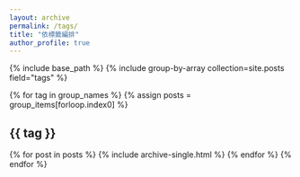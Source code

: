 ```yaml
---
layout: archive
permalink: /tags/
title: "依標籤編排"
author_profile: true
---
```


{% include base_path %}
{% include group-by-array collection=site.posts field="tags" %}

{% for tag in group_names %}
{% assign posts = group_items[forloop.index0] %}
<h2 id="{{ tag | slugify }}" class="archive__subtitle">{{ tag }}</h2>
{% for post in posts %}
{% include archive-single.html %}
{% endfor %}
{% endfor %}
